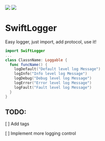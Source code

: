 [![](https://img.shields.io/endpoint?url=https%3A%2F%2Fswiftpackageindex.com%2Fapi%2Fpackages%2Fsergejs%2FSwiftLogger%2Fbadge%3Ftype%3Dswift-versions)](https://swiftpackageindex.com/sergejs/SwiftLogger)
[![](https://img.shields.io/endpoint?url=https%3A%2F%2Fswiftpackageindex.com%2Fapi%2Fpackages%2Fsergejs%2FSwiftLogger%2Fbadge%3Ftype%3Dplatforms)](https://swiftpackageindex.com/sergejs/SwiftLogger)
# SwiftLogger

Easy logger, just import, add protocol, use it!


```swift
import SwiftLogger
...
class ClassnName: Loggable {
  func funcName() {
    logDefault("Default level log Message")
    logInfo("Info level log Message")
    logDebug("Debug level log Message")
    logError("Error level log Message")
    logFault("Fault level log Message")
  }
}
```

## TODO:

[ ] Add tags

[ ] Implement more logging control 
